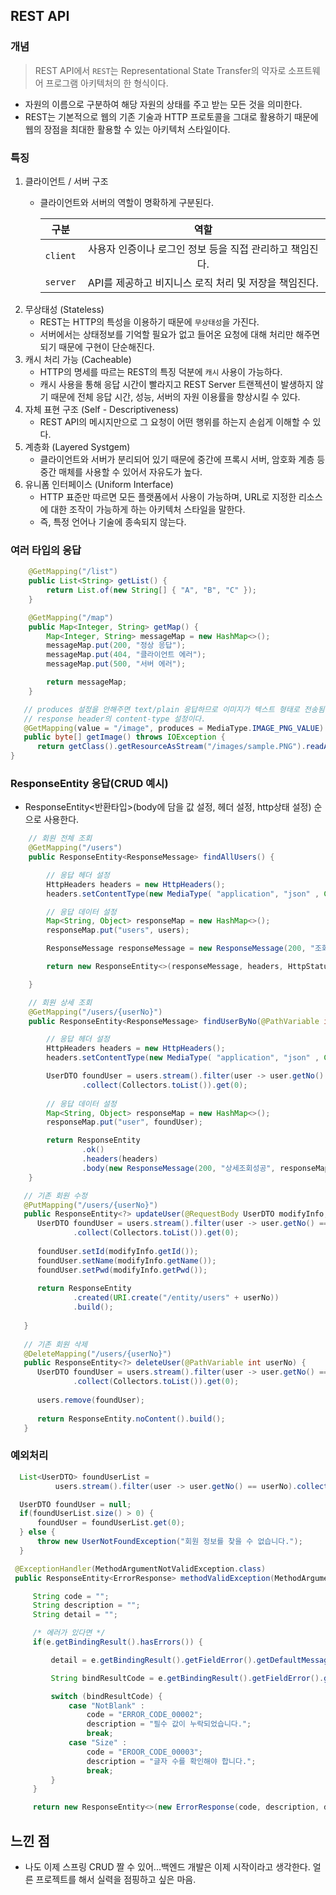 ## REST API

### 개념
> REST API에서 `REST`는 Representational State Transfer의 약자로 소프트웨어 프로그램 아키텍처의 한 형식이다.
- 자원의 이름으로 구분하여 해당 자원의 상태를 주고 받는 모든 것을 의미한다.
- REST는 기본적으로 웹의 기존 기술과 HTTP 프로토콜을 그대로 활용하기 때문에 웹의 장점을 최대한 활용할 수 있는 아키텍처 스타일이다.

### 특징
1. 클라이언트 / 서버 구조
    - 클라이언트와 서버의 역할이 명확하게 구분된다.

        구분|역할
            :---:|:---:|
        `client`| 사용자 인증이나 로그인 정보 등을 직접 관리하고 책임진다.
        `server`|API를 제공하고 비지니스 로직 처리 및 저장을 책임진다.
1. 무상태성 (Stateless)
    - REST는 HTTP의 특성을 이용하기 때문에 `무상태성`을 가진다.
    - 서버에서는 상태정보를 기억할 필요가 없고 들어온 요청에 대해 처리만 해주면 되기 때문에 구현이 단순해진다.
1. 캐시 처리 가능 (Cacheable)
    - HTTP의 명세를 따르는 REST의 특징 덕분에 `캐시` 사용이 가능하다.
    - 캐시 사용을 통해 응답 시간이 빨라지고 REST Server 트랜젝션이 발생하지 않기 때문에 전체 응답 시간, 성능, 서버의 자원 이용률을 향상시킬 수 있다.
1. 자체 표현 구조 (Self - Descriptiveness)
    - REST API의 메시지만으로 그 요청이 어떤 행위를 하는지 손쉽게 이해할 수 있다.
1. 계층화 (Layered Systgem)
    - 클라이언트와 서버가 분리되어 있기 때문에 중간에 프록시 서버, 암호화 계층 등 중간 매체를 사용할 수 있어서 자유도가 높다.
1. 유니폼 인터페이스 (Uniform Interface)
    - HTTP 표준만 따르면 모든 플랫폼에서 사용이 가능하며, URL로 지정한 리소스에 대한 조작이 가능하게 하는 아키텍처 스타일을 말한다.
    - 즉, 특정 언어나 기술에 종속되지 않는다.

### 여러 타입의 응답
```java
    @GetMapping("/list")
    public List<String> getList() {
        return List.of(new String[] { "A", "B", "C" });
    }

    @GetMapping("/map")
    public Map<Integer, String> getMap() {
        Map<Integer, String> messageMap = new HashMap<>();
        messageMap.put(200, "정상 응답");
        messageMap.put(404, "클라이언트 에러");
        messageMap.put(500, "서버 에러");

        return messageMap;
    }

   // produces 설정을 안해주면 text/plain 응답하므로 이미지가 텍스트 형태로 전송됨
   // response header의 content-type 설정이다.
   @GetMapping(value = "/image", produces = MediaType.IMAGE_PNG_VALUE)
   public byte[] getImage() throws IOException {
      return getClass().getResourceAsStream("/images/sample.PNG").readAllBytes();
}
```

### ResponseEntity 응답(CRUD 예시)
- ResponseEntity<반환타입>(body에 담을 값 설정, 헤더 설정, http상태 설정) 순으로 사용한다.
```java
    // 회원 전체 조회
    @GetMapping("/users")
    public ResponseEntity<ResponseMessage> findAllUsers() {

        // 응답 헤더 설정
        HttpHeaders headers = new HttpHeaders();
        headers.setContentType(new MediaType( "application", "json" , Charset.forName("UTF-8") ));

        // 응답 데이터 설정
        Map<String, Object> responseMap = new HashMap<>();
        responseMap.put("users", users);

        ResponseMessage responseMessage = new ResponseMessage(200, "조회 성공", responseMap);

        return new ResponseEntity<>(responseMessage, headers, HttpStatus.OK);

    }

    // 회원 상세 조회
    @GetMapping("/users/{userNo}")
    public ResponseEntity<ResponseMessage> findUserByNo(@PathVariable int userNo) {

        // 응답 헤더 설정
        HttpHeaders headers = new HttpHeaders();
        headers.setContentType(new MediaType( "application", "json" , Charset.forName("UTF-8") ));

        UserDTO foundUser = users.stream().filter(user -> user.getNo() == userNo)
                .collect(Collectors.toList()).get(0);
        
        // 응답 데이터 설정
        Map<String, Object> responseMap = new HashMap<>();
        responseMap.put("user", foundUser);

        return ResponseEntity
                .ok()
                .headers(headers)
                .body(new ResponseMessage(200, "상세조회성공", responseMap));
    }

   // 기존 회원 수정 
   @PutMapping("/users/{userNo}")
   public ResponseEntity<?> updateUser(@RequestBody UserDTO modifyInfo, @PathVariable int userNo) {
      UserDTO foundUser = users.stream().filter(user -> user.getNo() == userNo)
              .collect(Collectors.toList()).get(0);
   
      foundUser.setId(modifyInfo.getId());
      foundUser.setName(modifyInfo.getName());
      foundUser.setPwd(modifyInfo.getPwd());
   
      return ResponseEntity
              .created(URI.create("/entity/users" + userNo))
              .build();
   
   }
   
   // 기존 회원 삭제
   @DeleteMapping("/users/{userNo}")
   public ResponseEntity<?> deleteUser(@PathVariable int userNo) {
      UserDTO foundUser = users.stream().filter(user -> user.getNo() == userNo)
              .collect(Collectors.toList()).get(0);
   
      users.remove(foundUser);
   
      return ResponseEntity.noContent().build();
   }
```

### 예외처리
```java
  List<UserDTO> foundUserList =
          users.stream().filter(user -> user.getNo() == userNo).collect(Collectors.toList());

  UserDTO foundUser = null;
  if(foundUserList.size() > 0) {
      foundUser = foundUserList.get(0);
  } else {
      throw new UserNotFoundException("회원 정보를 찾을 수 없습니다.");
  }
```
```java
 @ExceptionHandler(MethodArgumentNotValidException.class)
 public ResponseEntity<ErrorResponse> methodValidException(MethodArgumentNotValidException e) {

     String code = "";
     String description = "";
     String detail = "";

     /* 에러가 있다면 */
     if(e.getBindingResult().hasErrors()) {

         detail = e.getBindingResult().getFieldError().getDefaultMessage();  // e.getMessage()

         String bindResultCode = e.getBindingResult().getFieldError().getCode();   // NotNull, Size, NotBlank, ...

         switch (bindResultCode) {
             case "NotBlank" :
                 code = "ERROR_CODE_00002";
                 description = "필수 값이 누락되었습니다.";
                 break;
             case "Size" :
                 code = "EROOR_CODE_00003";
                 description = "글자 수를 확인해야 합니다.";
                 break;
         }
     }

     return new ResponseEntity<>(new ErrorResponse(code, description, detail), HttpStatus.BAD_REQUEST);
```
## 느낀 점
- 나도 이제 스프링 CRUD 짤 수 있어...백엔드 개발은 이제 시작이라고 생각한다. 얼른 프로젝트를 해서 실력을 점핑하고 싶은 마음.